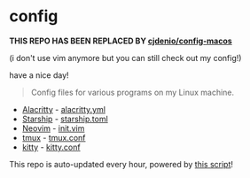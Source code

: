 # config

**THIS REPO HAS BEEN REPLACED BY [cjdenio/config-macos](https://github.com/cjdenio/config-macos)**

(i don't use vim anymore but you can still check out my config!)

have a nice day!

> Config files for various programs on my Linux machine.

- [Alacritty](https://github.com/alacritty/alacritty) - [alacritty.yml](./alacritty.yml)
- [Starship](https://starship.rs) - [starship.toml](./starship.toml)
- [Neovim](https://neovim.io) - [init.vim](./init.vim)
- [tmux](https://github.com/tmux/tmux) - [tmux.conf](./tmux.conf)
- [kitty](https://sw.kovidgoyal.net/kitty/) - [kitty.conf](./kitty.conf)

This repo is auto-updated every hour, powered by [this script](https://git.io/JIm0r)!

